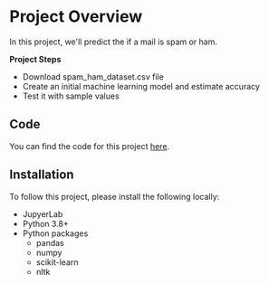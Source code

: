 # Project Overview

In this project, we'll predict the if a mail is spam or ham.

**Project Steps**

* Download spam_ham_dataset.csv file
* Create an initial machine learning model and estimate accuracy
* Test it with sample values
  

## Code

You can find the code for this project [here](https://github.com/Darshan-zip/Spam-mail-detection/blob/main/Spam_Email_detector.ipynb).



## Installation

To follow this project, please install the following locally:

* JupyerLab
* Python 3.8+
* Python packages
    * pandas
    * numpy
    * scikit-learn
    * nltk

